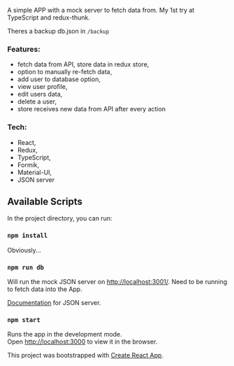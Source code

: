 A simple APP with a mock server to fetch data from. My 1st try at TypeScript and redux-thunk.

Theres a backup db.json in `/backup`

### Features:
- fetch data from API, store data in redux store,
- option to manually re-fetch data,
- add user to database option,
- view user profile,
- edit users data,
- delete a user,
- store receives new data from API after every action

### Tech: 
- React,
- Redux,
- TypeScript, 
- Formik,
- Material-UI,
- JSON server 

## Available Scripts

In the project directory, you can run:

### `npm install`

Obviously... 

### `npm run db`

Will run the mock JSON server on [http://localhost:3001/](http://localhost:3001/).
Need to be running to fetch data into the App.

[Documentation](https://github.com/typicode/json-server) for JSON server.

### `npm start`

Runs the app in the development mode.<br>
Open [http://localhost:3000](http://localhost:3000) to view it in the browser.



This project was bootstrapped with [Create React App](https://github.com/facebook/create-react-app).